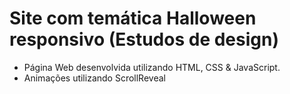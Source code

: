 # Site com temática Halloween responsivo (Estudos de design)

- Página Web desenvolvida utilizando HTML, CSS & JavaScript.
- Animações utilizando ScrollReveal

